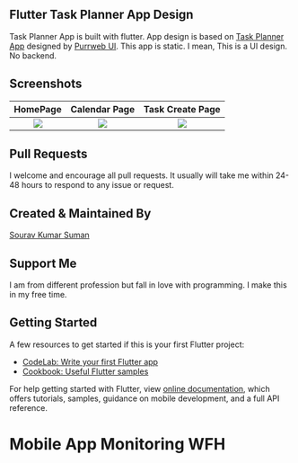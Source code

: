 ## Flutter Task Planner App Design

Task Planner App is built with flutter. App design is based on [Task Planner App](https://dribbble.com/shots/10951333/attachments/2566966?mode=media) designed by [Purrweb UI](https://dribbble.com/purrwebui).
This app is static. I mean, This is a UI design. No backend.

## Screenshots

  HomePage              |   Calendar Page | Task Create Page
:-------------------------:|:-------------------------:|:---------------------:
![](https://github.com/TheAlphaApp/flutter-task-planner-app/blob/master/screenshots/screenshot1.jpg?raw=true)|![](https://github.com/TheAlphaApp/flutter-task-planner-app/blob/master/screenshots/screenshot2.jpg?raw=true)|![](https://github.com/TheAlphaApp/flutter-task-planner-app/blob/master/screenshots/screenshot3.jpg?raw=true)


## Pull Requests

I welcome and encourage all pull requests. It usually will take me within 24-48 hours to respond to any issue or request.

## Created & Maintained By

[Sourav Kumar Suman](https://github.com/TheAlphaApp)  
## Support Me 
I am from different profession but fall in love with programming. I make this in my free time.

## Getting Started

A few resources to get started if this is your first Flutter project:

- [CodeLab: Write your first Flutter app](https://flutter.dev/docs/get-started/codelab)
- [Cookbook: Useful Flutter samples](https://flutter.dev/docs/cookbook)

For help getting started with Flutter, view
[online documentation](https://flutter.dev/docs), which offers tutorials,
samples, guidance on mobile development, and a full API reference.
# Mobile App Monitoring WFH
